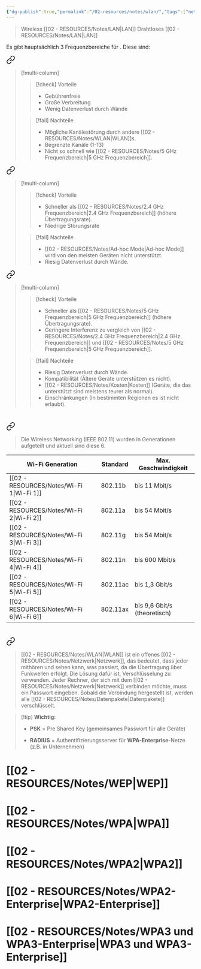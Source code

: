 ```yaml
---
{"dg-publish":true,"permalink":"/02-resources/notes/wlan/","tags":["netzwerk/wifi","GFN/LF09"],"noteIcon":"","updated":"2025-03-24T20:22:29.431+01:00"}
---
```


>Wireless [[02 - RESOURCES/Notes/LAN\|LAN]]
>Drahtloses [[02 - RESOURCES/Notes/LAN\|LAN]]

Es gibt hauptsächlich 3 Frequenzbereiche für . Diese sind:


<div class="transclusion internal-embed is-loaded"><a class="markdown-embed-link" href="/02-resources/notes/2-4-g-hz-frequenzbereich/" aria-label="Open link"><svg xmlns="http://www.w3.org/2000/svg" width="24" height="24" viewBox="0 0 24 24" fill="none" stroke="currentColor" stroke-width="2" stroke-linecap="round" stroke-linejoin="round" class="svg-icon lucide-link"><path d="M10 13a5 5 0 0 0 7.54.54l3-3a5 5 0 0 0-7.07-7.07l-1.72 1.71"></path><path d="M14 11a5 5 0 0 0-7.54-.54l-3 3a5 5 0 0 0 7.07 7.07l1.71-1.71"></path></svg></a><div class="markdown-embed">




>[!multi-column]
> 
>>[!check] Vorteile
>>- Gebührenfreie
>>- Große Verbreitung
>>- Wenig Datenverlust durch Wände 
> 
>>[!fail] Nachteile
>>- Mögliche Kanälestörung durch andere [[02 - RESOURCES/Notes/WLAN\|WLAN]]s.
>>- Begrenzte Kanäle (1-13)
>>- Nicht so schnell wie [[02 - RESOURCES/Notes/5 GHz Frequenzbereich\|5 GHz Frequenzbereich]].



</div></div>


<div class="transclusion internal-embed is-loaded"><a class="markdown-embed-link" href="/02-resources/notes/5-g-hz-frequenzbereich/" aria-label="Open link"><svg xmlns="http://www.w3.org/2000/svg" width="24" height="24" viewBox="0 0 24 24" fill="none" stroke="currentColor" stroke-width="2" stroke-linecap="round" stroke-linejoin="round" class="svg-icon lucide-link"><path d="M10 13a5 5 0 0 0 7.54.54l3-3a5 5 0 0 0-7.07-7.07l-1.72 1.71"></path><path d="M14 11a5 5 0 0 0-7.54-.54l-3 3a5 5 0 0 0 7.07 7.07l1.71-1.71"></path></svg></a><div class="markdown-embed">




>[!multi-column]
> 
>>[!check] Vorteile
>>- Schneller als [[02 - RESOURCES/Notes/2.4 GHz Frequenzbereich\|2.4 GHz Frequenzbereich]] (höhere Übertragungsrate).
>>- Niedrige Störungsrate
> 
>>[!fail] Nachteile
>>- [[02 - RESOURCES/Notes/Ad-hoc Mode\|Ad-hoc Mode]] wird von den meisten Geräten nicht unterstützt.
>>- Riesig Datenverlust durch Wände. 



</div></div>


<div class="transclusion internal-embed is-loaded"><a class="markdown-embed-link" href="/02-resources/notes/6-g-hz-frequenzbereich/" aria-label="Open link"><svg xmlns="http://www.w3.org/2000/svg" width="24" height="24" viewBox="0 0 24 24" fill="none" stroke="currentColor" stroke-width="2" stroke-linecap="round" stroke-linejoin="round" class="svg-icon lucide-link"><path d="M10 13a5 5 0 0 0 7.54.54l3-3a5 5 0 0 0-7.07-7.07l-1.72 1.71"></path><path d="M14 11a5 5 0 0 0-7.54-.54l-3 3a5 5 0 0 0 7.07 7.07l1.71-1.71"></path></svg></a><div class="markdown-embed">




>[!multi-column]
> 
>>[!check] Vorteile
>> - Schneller als [[02 - RESOURCES/Notes/5 GHz Frequenzbereich\|5 GHz Frequenzbereich]] (höhere Übertragungsrate).
>> - Geringere Interferenz zu vergleich von [[02 - RESOURCES/Notes/2.4 GHz Frequenzbereich\|2.4 GHz Frequenzbereich]] und [[02 - RESOURCES/Notes/5 GHz Frequenzbereich\|5 GHz Frequenzbereich]]. 
> 
>>[!fail] Nachteile
>>- Riesig Datenverlust durch Wände.
>>- Kompatibilität (Ältere Geräte unterstützen es nicht).
>>- [[02 - RESOURCES/Notes/Kosten\|Kosten]] (Geräte, die das unterstützt sind meistens teurer als normal).  
>>- Einschränkungen (In bestimmten Regionen es ist nicht erlaubt).


</div></div>


# 
<div class="transclusion internal-embed is-loaded"><a class="markdown-embed-link" href="/02-resources/notes/wlan-standards/" aria-label="Open link"><svg xmlns="http://www.w3.org/2000/svg" width="24" height="24" viewBox="0 0 24 24" fill="none" stroke="currentColor" stroke-width="2" stroke-linecap="round" stroke-linejoin="round" class="svg-icon lucide-link"><path d="M10 13a5 5 0 0 0 7.54.54l3-3a5 5 0 0 0-7.07-7.07l-1.72 1.71"></path><path d="M14 11a5 5 0 0 0-7.54-.54l-3 3a5 5 0 0 0 7.07 7.07l1.71-1.71"></path></svg></a><div class="markdown-embed">




>Die Wireless Networking (IEEE 802.11) wurden in Generationen aufgeteilt und aktuell sind diese 6.

| Wi-Fi Generation | Standard | Max. Geschwindigkeit         |
| ---------------- | -------- | ---------------------------- |
| [[02 - RESOURCES/Notes/Wi-Fi 1\|Wi-Fi 1]]      | 802.11b  | bis 11 Mbit/s                |
| [[02 - RESOURCES/Notes/Wi-Fi 2\|Wi-Fi 2]]      | 802.11a  | bis 54 Mbit/s                |
| [[02 - RESOURCES/Notes/Wi-Fi 3\|Wi-Fi 3]]      | 802.11g  | bis 54 Mbit/s                |
| [[02 - RESOURCES/Notes/Wi-Fi 4\|Wi-Fi 4]]      | 802.11n  | bis 600 Mbit/s               |
| [[02 - RESOURCES/Notes/Wi-Fi 5\|Wi-Fi 5]]      | 802.11ac | bis 1,3 Gbit/s               |
| [[02 - RESOURCES/Notes/Wi-Fi 6\|Wi-Fi 6]]      | 802.11ax | bis 9,6 Gbit/s (theoretisch) |


</div></div>
 

# 
<div class="transclusion internal-embed is-loaded"><a class="markdown-embed-link" href="/02-resources/notes/wlan-verschluesselung/" aria-label="Open link"><svg xmlns="http://www.w3.org/2000/svg" width="24" height="24" viewBox="0 0 24 24" fill="none" stroke="currentColor" stroke-width="2" stroke-linecap="round" stroke-linejoin="round" class="svg-icon lucide-link"><path d="M10 13a5 5 0 0 0 7.54.54l3-3a5 5 0 0 0-7.07-7.07l-1.72 1.71"></path><path d="M14 11a5 5 0 0 0-7.54-.54l-3 3a5 5 0 0 0 7.07 7.07l1.71-1.71"></path></svg></a><div class="markdown-embed">




>[[02 - RESOURCES/Notes/WLAN\|WLAN]] ist ein offenes [[02 - RESOURCES/Notes/Netzwerk\|Netzwerk]], das bedeutet, dass jeder mithören und sehen kann, was passiert, da die Übertragung über Funkwellen erfolgt. 
>Die Lösung dafür ist, Verschlüsselung zu verwenden. Jeder Rechner, der sich mit dem [[02 - RESOURCES/Notes/Netzwerk\|Netzwerk]] verbinden möchte, muss ein Passwort eingeben. 
>Sobald die Verbindung hergestellt ist, werden alle [[02 - RESOURCES/Notes/Datenpakete\|Datenpakete]] verschlüsselt.


> [!tip] **Wichtig:**
> 
> - **PSK** = Pre Shared Key (gemeinsames Passwort für alle Geräte)
>     
> - **RADIUS** = Authentifizierungsserver für **WPA-Enterprise**-Netze (z.B. in Unternehmen)
>
# [[02 - RESOURCES/Notes/WEP\|WEP]]

# [[02 - RESOURCES/Notes/WPA\|WPA]]
# [[02 - RESOURCES/Notes/WPA2\|WPA2]]
# [[02 - RESOURCES/Notes/WPA2-Enterprise\|WPA2-Enterprise]]
# [[02 - RESOURCES/Notes/WPA3 und WPA3-Enterprise\|WPA3 und WPA3-Enterprise]]

</div></div>
